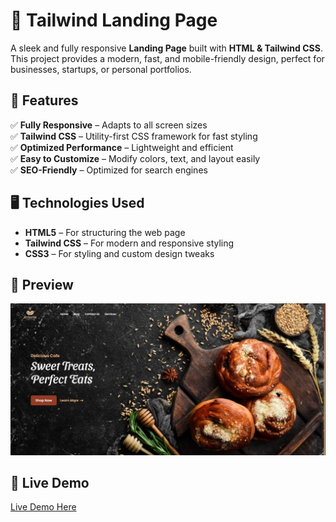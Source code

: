 # 🚀 Tailwind Landing Page  

A sleek and fully responsive **Landing Page** built with **HTML & Tailwind CSS**. This project provides a modern, fast, and mobile-friendly design, perfect for businesses, startups, or personal portfolios.  

## 🎨 Features  

✅ **Fully Responsive** – Adapts to all screen sizes  
✅ **Tailwind CSS** – Utility-first CSS framework for fast styling  
✅ **Optimized Performance** – Lightweight and efficient  
✅ **Easy to Customize** – Modify colors, text, and layout easily  
✅ **SEO-Friendly** – Optimized for search engines  

## 🖥️ Technologies Used  

- **HTML5** – For structuring the web page  
- **Tailwind CSS** – For modern and responsive styling  
- **CSS3** – For styling and custom design tweaks  

## 📸 Preview  

![Landing Page Screenshot](/images/preview.png)  

## 🚀 Live Demo  

[Live Demo Here](https://ahmedragab15.github.io/Tailwind-Landing-Page)  
